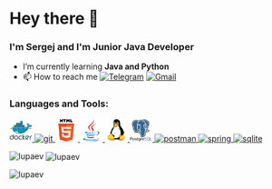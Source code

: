 [//]: # (<div id="header" align="center">)

[//]: # (  <img src="https://media.giphy.com/media/v1.Y2lkPTc5MGI3NjExODBjN2Q4NjMwNjAwODBiNDFkMjVmOGY4MjgwN2VlY2JkZDMyMmI5YiZlcD12MV9pbnRlcm5hbF9naWZzX2dpZklkJmN0PWc/SXxI9NlwvYiY3bRsck/giphy.gif" width="100"/>)

[//]: # (  <img src="https://media.giphy.com/media/v1.Y2lkPTc5MGI3NjExNDUxYmY0OTcxNDg1NzNiYjViYTQyYzgzNThmN2JjYmI5NWFjMjg2MCZlcD12MV9pbnRlcm5hbF9naWZzX2dpZklkJmN0PWc/2IudUHdI075HL02Pkk/giphy.gif" width="200"/>)
[//]: # (</div>)






<h1>Hey there 👋</h1>
<h3 align="left">I'm Sergej and I'm Junior Java Developer</h3>




- I’m currently learning **Java and Python**
- 📫 How to reach me [![Telegram](https://img.shields.io/badge/Telegram-2CA5E0?style=plastic&logo=telegram&logoColor=white)](https://t.me/lupaev_sergej) [![Gmail](https://img.shields.io/badge/Gmail-D14836?style=plastic&logo=gmail&logoColor=white)](mailto:lupaevsv@gmail.com)

[//]: # (<div id="badges">)

[//]: # (<a href="mailto: lupaevsv@gmail.com"><img src="https://img.shields.io/badge/-Gmail-red" alt="Gmail Badge"></a>)

[//]: # (<a href="https://t.me/lupaev_sergej"><img src="https://img.shields.io/badge/-Telegram-blue" alt="Telegram Badge"></a>)

[//]: # (</div>)



<h3 align="left">Languages and Tools:</h3>
<p align="left"> <a href="https://www.docker.com/" target="_blank" rel="noreferrer"> <img src="https://raw.githubusercontent.com/devicons/devicon/master/icons/docker/docker-original-wordmark.svg" alt="docker" width="40" height="40"/> </a> <a href="https://git-scm.com/" target="_blank" rel="noreferrer"> <img src="https://www.vectorlogo.zone/logos/git-scm/git-scm-icon.svg" alt="git" width="40" height="40"/> </a> <a href="https://www.w3.org/html/" target="_blank" rel="noreferrer"> <img src="https://raw.githubusercontent.com/devicons/devicon/master/icons/html5/html5-original-wordmark.svg" alt="html5" width="40" height="40"/> </a> <a href="https://www.java.com" target="_blank" rel="noreferrer"> <img src="https://raw.githubusercontent.com/devicons/devicon/master/icons/java/java-original.svg" alt="java" width="40" height="40"/> </a> <a href="https://www.linux.org/" target="_blank" rel="noreferrer"> <img src="https://raw.githubusercontent.com/devicons/devicon/master/icons/linux/linux-original.svg" alt="linux" width="40" height="40"/> </a> <a href="https://www.postgresql.org" target="_blank" rel="noreferrer"> <img src="https://raw.githubusercontent.com/devicons/devicon/master/icons/postgresql/postgresql-original-wordmark.svg" alt="postgresql" width="40" height="40"/> </a> <a href="https://postman.com" target="_blank" rel="noreferrer"> <img src="https://www.vectorlogo.zone/logos/getpostman/getpostman-icon.svg" alt="postman" width="40" height="40"/> </a> <a href="https://spring.io/" target="_blank" rel="noreferrer"> <img src="https://www.vectorlogo.zone/logos/springio/springio-icon.svg" alt="spring" width="40" height="40"/> </a> <a href="https://www.sqlite.org/" target="_blank" rel="noreferrer"> <img src="https://www.vectorlogo.zone/logos/sqlite/sqlite-icon.svg" alt="sqlite" width="40" height="40"/> </a> </p>

<p><img align="left" src="https://github-readme-stats.vercel.app/api/top-langs?username=lupaev&show_icons=true&locale=en" alt="lupaev" /></p>

<p>&nbsp;<img align="center" src="https://github-readme-stats.vercel.app/api?username=lupaev&show_icons=true&locale=en" alt="lupaev" /></p>

<p align="left"> <img src="https://komarev.com/ghpvc/?username=lupaev&label=Profile%20views&color=0e75b6&style=flat" alt="lupaev" /> </p>

[//]: # (<div id="badges">)

[//]: # (<a href="mailto: lupaevsv@gmail.com"><img src="https://img.shields.io/badge/-Gmail-red" alt="Gmail Badge"></a>)

[//]: # (<a href="https://t.me/lupaev_sergej"><img src="https://img.shields.io/badge/-Telegram-blue" alt="Telegram Badge"></a>)

[//]: # (</div>)
